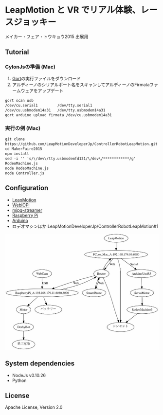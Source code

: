 # LeapMotion と VR でリアル体験、レースジョッキー
メイカー・フェア・トウキョウ2015 出展用

## Tutorial

### CylonJsの準備 (Mac)

1. [Gort](http://gort.io/)の実行ファイルをダウンロード
1. アルディーノのシリアルポート名をスキャンしてアルディーノのFirmataファームウェアをアップデート

```
gort scan usb
/dev/cu.serial1         /dev/tty.serial1
/dev/cu.usbmodem14a31   /dev/tty.usbmodem14a31
gort arduino upload firmata /dev/cu.usbmodem14a31
```

### 実行の例 (Mac)

```
git clone https://github.com/LeapMotionDeveloperJp/ControllerRobotLeapMotion.git
cd MakerFaire2015
npm install
sed -i '' 's/\/dev\/tty.usbmodemfd131/\/dev\/************/g' RodeoMachine.js
node RodeoMachine.js
node Controller.js
```

## Configuration

- [LeapMotion](https://www.leapmotion.com)
- [WeblOPi](https://code.google.com/p/webiopi/)
- [mjpg-streamer](http://code.google.com/p/mjpg-streamer/)
- [Raspberry Pi](https://www.raspberrypi.org)
- [Arduino](https://www.arduino.cc)
- ロデオマシンほか LeapMotionDeveloperJp/ControllerRobotLeapMotion#1

![Image of ConfigureFig1](https://github.com/LeapMotionDeveloperJp/ControllerRobotLeapMotion/blob/master/MakerFaire2015/ConfigureFig1.jpg)

## System dependencies

- NodeJs v0.10.26
- Python

## License
Apache License, Version 2.0


